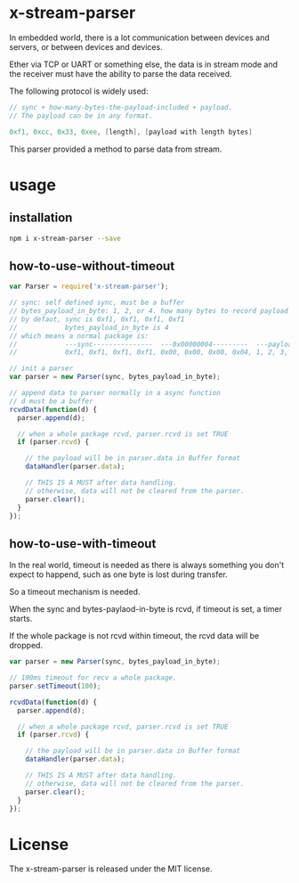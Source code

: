 # x-stream-parser

In embedded world, there is a lot communication between devices and servers, or between devices and devices.

Ether via TCP or UART or something else, the data is in stream mode and the receiver must have the ability to parse the data received.

The following protocol is widely used:

```c
// sync + how-many-bytes-the-payload-included + payload.
// The payload can be in any format.

0xf1, 0xcc, 0x33, 0xee, [length], [payload with length bytes]

```


This parser provided a method to parse data from stream.


# usage

## installation

```bash
npm i x-stream-parser --save
```

## how-to-use-without-timeout

```js
var Parser = require('x-stream-parser');

// sync: self defined sync, must be a buffer
// bytes_payload_in_byte: 1, 2, or 4. how many bytes to record payload length
// by defaut, sync is 0xf1, 0xf1, 0xf1, 0xf1
//            bytes_payload_in_byte is 4
// which means a normal package is:
//            ---sync---------------  ---0x00000004---------  ---payload--
//            0xf1, 0xf1, 0xf1, 0xf1, 0x00, 0x00, 0x00, 0x04, 1, 2, 3, 4

// init a parser
var parser = new Parser(sync, bytes_payload_in_byte);

// append data to parser normally in a async function
// d must be a buffer
rcvdData(function(d) {
  parser.append(d);

  // when a whole package rcvd, parser.rcvd is set TRUE
  if (parser.rcvd) {

    // the payload will be in parser.data in Buffer format
    dataHandler(parser.data);

    // THIS IS A MUST after data handling.
    // otherwise, data will not be cleared from the parser.
    parser.clear();
  }
});

```

## how-to-use-with-timeout

In the real world, timeout is needed as there is always something you don't expect to happend, such as one byte is lost during transfer.

So a timeout mechanism is needed.

When the sync and bytes-paylaod-in-byte is rcvd, if timeout is set, a timer starts.

If the whole package is not rcvd within timeout, the rcvd data will be dropped.

```js
var parser = new Parser(sync, bytes_payload_in_byte);

// 100ms timeout for recv a whole package.
parser.setTimeout(100);

rcvdData(function(d) {
  parser.append(d);

  // when a whole package rcvd, parser.rcvd is set TRUE
  if (parser.rcvd) {

    // the payload will be in parser.data in Buffer format
    dataHandler(parser.data);

    // THIS IS A MUST after data handling.
    // otherwise, data will not be cleared from the parser.
    parser.clear();
  }
});
````
 

# License

The x-stream-parser is released under the MIT license.

